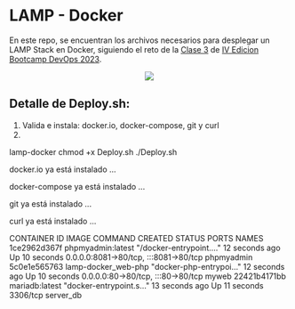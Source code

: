 # LAMP - Docker
En este repo, se encuentran los archivos necesarios para desplegar un LAMP Stack en Docker, siguiendo el reto de la [Clase 3](https://www.youtube.com/live/TSaGCXsyVU4?si=qOZiYKkMzcpQVv0x) de [IV Edicion Bootcamp DevOps 2023](https://www.youtube.com/playlist?list=PLNkefP1xaOeyTQuNnd6HYVPqCWMXn-c5P).

<p align="center">
  <img src="https://github.com/Gastunchy/lamp-docker/assets/97688245/5617e114-f08d-420d-9023-2575c986621e">
</p>




## Detalle de Deploy.sh:
1. Valida e instala: docker.io, docker-compose, git y curl
2. 

lamp-docker 
chmod +x Deploy.sh 
./Deploy.sh 

 docker.io ya está instalado ...

 docker-compose ya está instalado ...

 git ya está instalado ...

 curl ya está instalado ...

 CONTAINER ID   IMAGE                 COMMAND                  CREATED          STATUS          PORTS                                   NAMES
1ce2962d367f   phpmyadmin:latest     "/docker-entrypoint.…"   12 seconds ago   Up 10 seconds   0.0.0.0:8081->80/tcp, :::8081->80/tcp   phpmyadmin
5c0e1e565763   lamp-docker_web-php   "docker-php-entrypoi…"   12 seconds ago   Up 10 seconds   0.0.0.0:80->80/tcp, :::80->80/tcp       myweb
22421b4171bb   mariadb:latest        "docker-entrypoint.s…"   13 seconds ago   Up 11 seconds   3306/tcp                                server_db

